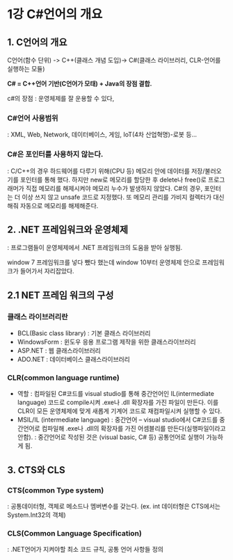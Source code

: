 # 1강 C#언어의 개요

## 1. C언어의 개요

C언어(함수 단위) -> C++(클래스 개념 도입)-> C#(클래스 라이브러리, CLR-언어를 실행하는 모듈)

__C# = C++언어 기반(C언어가 모태) + Java의 장점 결합.__

c#의 장점 : 운영체제를 잘 운용할 수 있다,

### C#언어 사용범위
: XML, Web, Network, 데이터베이스, 게임, IoT(4차 산업혁명)-로봇 등…

### C#은 포인터를 사용하지 않는다.
: C/C++의 경우 하드웨어를 다루기 위해(CPU 등) 메모리 안에 데이터를 저장/불러오기를 포인터를 통해 했다. 하지만 new로 메모리를 할당한 후 delete나 free()로 프로그래머가 직접 메모리를 해제시켜야 메모리 누수가 발생하지 않았다.
C#의 경우, 포인터는 더 이상 쓰지 않고 unsafe 코드로 지정했다. 또 메모리 관리를 가비지 컬렉터가 대신해줘 자동으로 메모리를 해제해준다.

## 2. .NET 프레임워크와 운영체제
: 프로그램들이 운영체제에서 .NET 프레임워크의 도움을 받아 실행됨.

window 7 프레임워크를 넣다 뺐다 했는데 window 10부터 운영체제 안으로 프레임워크가 들어가서 자리잡았다.

## 2.1 NET 프레임 워크의 구성

### 클래스 라이브러리란
- BCL(Basic class library) : 기본 클래스 라이브러리
- WindowsForm : 윈도우 응용 프로그램 제작을 위한 클래스라이브러리
- ASP.NET : 웹 클래스라이브러리
- ADO.NET : 데이터베이스 클래스라이브러리


### CLR(common language runtime)
- 역할 : 컴파일된 C#코드를 visual studio를 통해 중간언어인 IL(intermediate language) 코드로 compile시켜 .exe나 .dll 확장자를 가진 파일이 만든다. 이를 CLR이 모든 운영체제에 맞게 새롭게 기계어 코드로 재컴파일시켜 실행할 수 있다.
- MSIL/IL (intermediate language) : 중간언어 – visual studio에서 C#코드를 중간언어로 컴파일해 .exe나 .dll의 확장자를 가진 어셈블리를 만든다(실행파일이라고 안함).
: 중간언어로 작성된 것은 (visual basic, C# 등) 공통언어로 실행이 가능하게 됨.

## 3. CTS와 CLS

### CTS(common Type system)
 : 공통데이터형, 객체로 메소드나 멤버변수를 갖는다.
(ex. int 데이터형은 CTS에서는 System.Int32의 객체)

### CLS(Common Language Specification)
: .NET언어가 지켜야할 최소 코드 규칙, 공통 언어 사항들 정의


